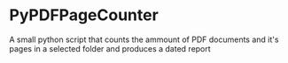 <h1>PyPDFPageCounter</h1>

<p>A small python script that counts the ammount of PDF documents and it's pages in a selected folder and produces a dated report</p>